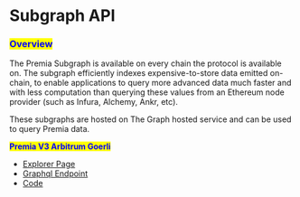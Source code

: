 # Subgraph API

### <mark style="color:blue;">Overview</mark>

The Premia Subgraph is available on every chain the protocol is available on. The subgraph efficiently indexes expensive-to-store data emitted on-chain, to enable applications to query more advanced data much faster and with less computation than querying these values from an Ethereum node provider (such as Infura, Alchemy, Ankr, etc).

These subgraphs are hosted on The Graph hosted service and can be used to query Premia data.

<mark style="color:blue;">**Premia V3 Arbitrum Goerli**</mark>[**​**](https://docs.uniswap.org/api/subgraph/overview#v3)

* [Explorer Page](https://thegraph.com/hosted-service/subgraph/premian-labs/premia-blue)
* [Graphql Endpoint](https://api.thegraph.com/subgraphs/name/premian-labs/premia-blue)
* [Code](https://github.com/Premian-Labs/v3-subgraph)
